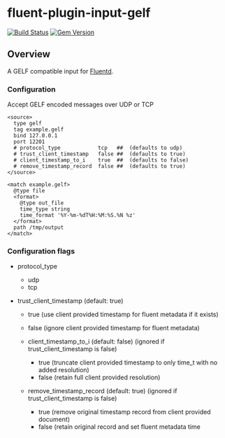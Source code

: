 # fluent-plugin-input-gelf

[![Build Status](https://travis-ci.org/MerlinDMC/fluent-plugin-input-gelf.svg?branch=master)](https://travis-ci.org/MerlinDMC/fluent-plugin-input-gelf)
[![Gem Version](https://badge.fury.io/rb/fluent-plugin-input-gelf.svg)](http://badge.fury.io/rb/fluent-plugin-input-gelf)

## Overview

A GELF compatible input for [Fluentd](http://www.fluentd.org/).

### Configuration

Accept GELF encoded messages over UDP or TCP

```
<source>
  type gelf
  tag example.gelf
  bind 127.0.0.1
  port 12201
  # protocol_type            tcp   ##  (defaults to udp) 
  # trust_client_timestamp   false ##  (defaults to true)
  # client_timestamp_to_i    true  ##  (defaults to false)
  # remove_timestamp_record  false ##  (defaults to true)
</source>

<match example.gelf>
  @type file
  <format>
    @type out_file
    time_type string
    time_format '%Y-%m-%dT%H:%M:%S.%N %z'
  </format>
  path /tmp/output
</match>

```

### Configuration flags
  * protocol_type   
    * udp
    * tcp

  * trust_client_timestamp (default: true)
    * true  (use client provided timestamp for fluent metadata if it exists)
    * false (ignore client provided timestamp for fluent metadata)

    * client_timestamp_to_i (default: false) (ignored if trust_client_timestamp is false)
      * true  (truncate client provided timestamp to only time_t with no added resolution)
      * false (retain full client provided resolution)

    * remove_timestamp_record (default: true) (ignored if trust_client_timestamp is false)
      * true  (remove original timestamp record from client provided document)
      * false (retain original record and set fluent metadata time

